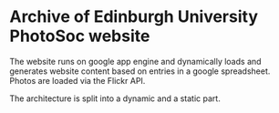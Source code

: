 # Archive of Edinburgh University PhotoSoc website

The website runs on google app engine and dynamically loads
and generates website content based on entries in a google 
spreadsheet. Photos are loaded via the Flickr API.

The architecture is split into a dynamic and a static part.
